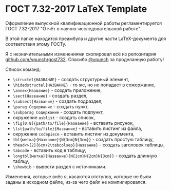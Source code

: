 # ГОСТ 7.32-2017 LaTeX Template

Оформление выпускной квалификационной работы регламентируется ГОСТ 7.32-2017
"Отчёт о научно-исследовательской работе".

В этой папке находится преамбула и другие части LaTeX-документа для соответствия этому ГОСТу.

Я с незначительными изменениями скопировал всё из репозитария [github.com/vpunch/gost732](https://github.com/vpunch/gost732). Спасибо [@vpunch](https://github.com/vpunch) за проделанную работу!

Список команд:

- `\structel{НАЗВАНИЕ}` - создать структурный элемент,
- `\hidedstructel{НАЗВАНИЕ}` - то же, но не попадает в сожержание,
- `\annex{Название}` - создать приложение,
- `\sect{Название}` - создать раздел,
- `\subsect{Название}` - создать подраздел,
- `\parag Содержание` - создать пункт,
- `\subparag Содержание` - создать подпункт,
- окружение `asblist` - создать список,
- `\fig[0.8]{path/to/file}{Название}` - вставить рисунок,
- `\lst{path/to/file}{Название}` - вставить листинг из файла,
- окружение `codepiece` - вставить листинг из документа,
- `tbl{метка}{Название}{N{3cm}N{3cm}}` - создать простую таблицу,
- `thead<>[2]{6cm+2\tabcolsep}{Название}` - создать заголовок таблицы,
- `tabcode` - вставить код в таблицу,
- `longtbl{метка}{Название}{N{1cm}N{2cm}N{3cm}}` - создать длинную таблцу,
- `\showbib` - вывести раздел с источниками.

Изменения, которые внёс я, касаются отступов, которые не были заданы в исходном файле, из-за чего файл не компилировался.
